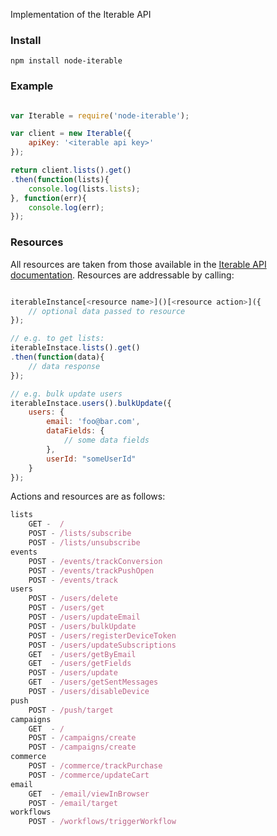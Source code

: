 Implementation of the Iterable API


### Install

```
npm install node-iterable
```

### Example

```javascript

var Iterable = require('node-iterable');

var client = new Iterable({
	apiKey: '<iterable api key>'
});

return client.lists().get()
.then(function(lists){
	console.log(lists.lists);
}, function(err){
	console.log(err);
});

```

### Resources

All resources are taken from those available in the [Iterable API documentation](https://app.iterable.com/api/docs). Resources are addressable by calling:

```javascript

iterableInstance[<resource name>]()[<resource action>]({
	// optional data passed to resource
});

// e.g. to get lists:
iterableInstace.lists().get()
.then(function(data){
	// data response
});

// e.g. bulk update users
iterableInstace.users().bulkUpdate({
	users: {
		email: 'foo@bar.com',
		dataFields: {
			// some data fields
		},
		userId: "someUserId"
	}
});
```

Actions and resources are as follows:

```javascript
lists
	GET -  /
	POST - /lists/subscribe
	POST - /lists/unsubscribe
events
	POST - /events/trackConversion
	POST - /events/trackPushOpen
	POST - /events/track
users
	POST - /users/delete
	POST - /users/get
	POST - /users/updateEmail
	POST - /users/bulkUpdate
	POST - /users/registerDeviceToken
	POST - /users/updateSubscriptions
	GET  - /users/getByEmail
	GET  - /users/getFields
	POST - /users/update
	GET  - /users/getSentMessages
	POST - /users/disableDevice
push
	POST - /push/target
campaigns
	GET  - /
	POST - /campaigns/create
	POST - /campaigns/create
commerce
	POST - /commerce/trackPurchase
	POST - /commerce/updateCart
email
	GET  - /email/viewInBrowser
	POST - /email/target
workflows
	POST - /workflows/triggerWorkflow
```